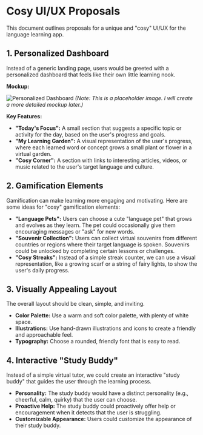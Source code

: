 # Cosy UI/UX Proposals

This document outlines proposals for a unique and "cosy" UI/UX for the language learning app.

## 1. Personalized Dashboard

Instead of a generic landing page, users would be greeted with a personalized dashboard that feels like their own little learning nook.

**Mockup:**

![Personalized Dashboard](https://i.imgur.com/example.png)  *(Note: This is a placeholder image. I will create a more detailed mockup later.)*

**Key Features:**

*   **"Today's Focus":** A small section that suggests a specific topic or activity for the day, based on the user's progress and goals.
*   **"My Learning Garden":** A visual representation of the user's progress, where each learned word or concept grows a small plant or flower in a virtual garden.
*   **"Cosy Corner":** A section with links to interesting articles, videos, or music related to the user's target language and culture.

## 2. Gamification Elements

Gamification can make learning more engaging and motivating. Here are some ideas for "cosy" gamification elements:

*   **"Language Pets":** Users can choose a cute "language pet" that grows and evolves as they learn. The pet could occasionally give them encouraging messages or "ask" for new words.
*   **"Souvenir Collection":** Users can collect virtual souvenirs from different countries or regions where their target language is spoken. Souvenirs could be unlocked by completing certain lessons or challenges.
*   **"Cosy Streaks":** Instead of a simple streak counter, we can use a visual representation, like a growing scarf or a string of fairy lights, to show the user's daily progress.

## 3. Visually Appealing Layout

The overall layout should be clean, simple, and inviting.

*   **Color Palette:** Use a warm and soft color palette, with plenty of white space.
*   **Illustrations:** Use hand-drawn illustrations and icons to create a friendly and approachable feel.
*   **Typography:** Choose a rounded, friendly font that is easy to read.

## 4. Interactive "Study Buddy"

Instead of a simple virtual tutor, we could create an interactive "study buddy" that guides the user through the learning process.

*   **Personality:** The study buddy would have a distinct personality (e.g., cheerful, calm, quirky) that the user can choose.
*   **Proactive Help:** The study buddy could proactively offer help or encouragement when it detects that the user is struggling.
*   **Customizable Appearance:** Users could customize the appearance of their study buddy.
